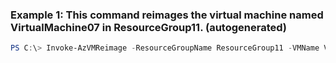 ### Example 1: This command reimages the virtual machine named VirtualMachine07 in ResourceGroup11. (autogenerated)
```powershell
PS C:\> Invoke-AzVMReimage -ResourceGroupName ResourceGroup11 -VMName VirtualMachine07
```

